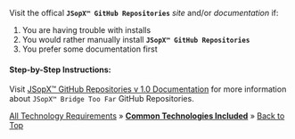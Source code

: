 ﻿
Visit the offical **`JSopX™ GitHub Repositories`** _site_ and/or _documentation_ if:

1. You are having trouble with installs
2. You would rather manually install **`JSopX™ GitHub Repositories`**
3. You prefer some documentation first
   
#### Step-by-Step Instructions:
   
Visit [JSopX™ GitHub Repositories v 1.0 Documentation](https://github.com/JasonSilvestri/JSopX.BridgeTooFar) for more information about `JSopX™ Bridge Too Far` GitHub Repositories.




[All Technology Requirements](https://github.com/JasonSilvestri/JSopX.BridgeTooFar/blob/master/JSopX.BridgeTooFar/Docs/JSopX/Master/Technologies.md)  »  [**Common Technologies Included**](#jsopx-github-repositories)  »  [Back to Top](#table-of-contents)
